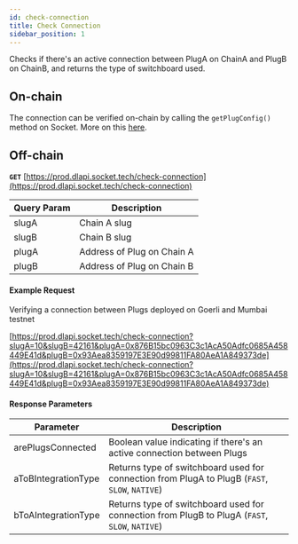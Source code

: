 ```yaml
---
id: check-connection
title: Check Connection
sidebar_position: 1
---
```


Checks if there's an active connection between PlugA on ChainA and PlugB on ChainB, and returns the type of switchboard used.

## On-chain

The connection can be verified on-chain by calling the `getPlugConfig()` method on Socket. More on this [here](../testing-DL.md#testing-plug-connection).

## Off-chain


**`GET`** [https://prod.dlapi.socket.tech/check-connection](https://prod.dlapi.socket.tech/check-connection)

| Query Param | Description |
| --- | --- |
| slugA | Chain A slug |
| slugB | Chain B slug |
| plugA | Address of Plug on Chain A |
| plugB | Address of Plug on Chain B |

#### Example Request

Verifying a connection between Plugs deployed on Goerli and Mumbai testnet

[https://prod.dlapi.socket.tech/check-connection?slugA=10&slugB=42161&plugA=0x876B15bc0963C3c1AcA50Adfc0685A458449E41d&plugB=0x93Aea8359197E3E90d99811FA80AeA1A849373de](https://prod.dlapi.socket.tech/check-connection?slugA=10&slugB=42161&plugA=0x876B15bc0963C3c1AcA50Adfc0685A458449E41d&plugB=0x93Aea8359197E3E90d99811FA80AeA1A849373de)

#### Response Parameters

| Parameter | Description |
| --- | --- |
| arePlugsConnected | Boolean value indicating if there's an active connection between Plugs  |
| aToBIntegrationType  | Returns type of switchboard used for connection from PlugA to PlugB (`FAST`, `SLOW`, `NATIVE`)|
| bToAIntegrationType | Returns type of switchboard used for connection from PlugB to PlugA  (`FAST`, `SLOW`, `NATIVE`) |
